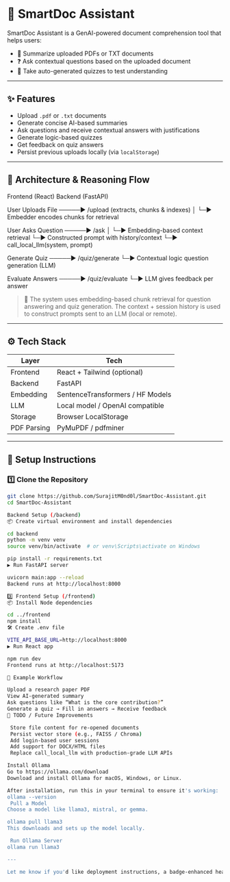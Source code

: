 # 🧠 SmartDoc Assistant

SmartDoc Assistant is a GenAI-powered document comprehension tool that helps users:
- 📄 Summarize uploaded PDFs or TXT documents  
- ❓ Ask contextual questions based on the uploaded document  
- 🧠 Take auto-generated quizzes to test understanding  

---

## ✨ Features

- Upload `.pdf` or `.txt` documents  
- Generate concise AI-based summaries  
- Ask questions and receive contextual answers with justifications  
- Generate logic-based quizzes  
- Get feedback on quiz answers  
- Persist previous uploads locally (via `localStorage`)  

---

## 🧱 Architecture & Reasoning Flow

Frontend (React) Backend (FastAPI)

User Uploads File ─────► /upload (extracts, chunks & indexes)
│
└─► Embedder encodes chunks for retrieval

User Asks Question ─────► /ask
│
└─► Embedding-based context retrieval
└─► Constructed prompt with history/context
└─► call_local_llm(system, prompt)

Generate Quiz ─────► /quiz/generate
└─► Contextual logic question generation (LLM)

Evaluate Answers ─────► /quiz/evaluate
└─► LLM gives feedback per answer


> 🧠 The system uses embedding-based chunk retrieval for question answering and quiz generation. The context + session history is used to construct prompts sent to an LLM (local or remote).

---

## ⚙️ Tech Stack

| Layer       | Tech                             |
|-------------|----------------------------------|
| Frontend    | React + Tailwind (optional)      |
| Backend     | FastAPI                          |
| Embedding   | SentenceTransformers / HF Models |
| LLM         | Local model / OpenAI compatible  |
| Storage     | Browser LocalStorage             |
| PDF Parsing | PyMuPDF / pdfminer               |

---

## 🚀 Setup Instructions

### 1️⃣ Clone the Repository

```bash
git clone https://github.com/SurajitM0nd0l/SmartDoc-Assistant.git
cd SmartDoc-Assistant

Backend Setup (/backend)
📦 Create virtual environment and install dependencies

cd backend
python -m venv venv
source venv/bin/activate  # or venv\Scripts\activate on Windows

pip install -r requirements.txt
▶️ Run FastAPI server

uvicorn main:app --reload
Backend runs at http://localhost:8000

3️⃣ Frontend Setup (/frontend)
📦 Install Node dependencies

cd ../frontend
npm install
🛠️ Create .env file

VITE_API_BASE_URL=http://localhost:8000
▶️ Run React app

npm run dev
Frontend runs at http://localhost:5173

🧪 Example Workflow

Upload a research paper PDF
View AI-generated summary
Ask questions like “What is the core contribution?”
Generate a quiz → Fill in answers → Receive feedback
📌 TODO / Future Improvements

 Store file content for re-opened documents
 Persist vector store (e.g., FAISS / Chroma)
 Add login-based user sessions
 Add support for DOCX/HTML files
 Replace call_local_llm with production-grade LLM APIs

Install Ollama
Go to https://ollama.com/download
Download and install Ollama for macOS, Windows, or Linux.

After installation, run this in your terminal to ensure it's working:
ollama --version
 Pull a Model
Choose a model like llama3, mistral, or gemma.

ollama pull llama3
This downloads and sets up the model locally.

 Run Ollama Server
ollama run llama3

---

Let me know if you'd like deployment instructions, a badge-enhanced header, or a version with screenshots!
